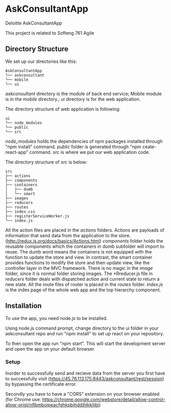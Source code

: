 # AskConsultantApp
Deloitte AskConsultantApp

This project is related to Softeng 761 Agile

## Directory Structure

We set up our directories like this:
```
AskConsultantApp
└── askconsultant
└── mobile
└── ui
```
*askconsultant* directory is the module of back end service; Mobile module is in the *mobile* directory.; *ui* directory is for the web application.

The directory structure of web application is following:
```
ui
└── node_modules
└── public
└── src
```
*node_modules* holds the dependencies of npm packages installed through "npm install" command.
*public* folder is generated through "npm ceate-react-app" command. *src* is where we put our web application code.

The directory structure of *src* is below:
```
src
├── actions
├── components
├── containers
│   ├── dumb
│   └── smart
├── images
├── reducers
├── routes
├── index.css
├── registerServiceWorker.js    
└── index.js
 ```
 All the action files are placed in the *actions* folders. Actions are payloads of information that send data from the application to the store.(http://redux.js.org/docs/basics/Actions.html) *components* folder holds the reusable components which the containers in dumb subfolder will import to reuse. The dumb word means the containers is not equipped with the function to update the store and view. In contrast, the smart container provides functions to modify the store and then update view, like the controller layer in the MVC framework. There is no magic in the *image* folder, since it is normal folder storing images. The \*Rreducer.js file in *reducers* folder deals with dispatched action and current state to return a new state. All the route files of router is placed in the *routes* folder. *index.js* is the index page of the whole web app and the top hierarchy component.

## Installation

To use the app, you need node.js to be installed.

Using node.js command prompt, change directory to the ui folder in your askconsultant repo and run "npm install" to set up react on your repository.

To then open the app run "npm start". This will start the development server and open the app on your default browser.

### Setup

Inorder to successfully send and recieve data from the server you first have to successfully visit (https://45.76.113.175:8443/askconsultant/rest/session) by bypassing the certificate error.

Secondly you have to have a "CORS" extension on your browser enabled (for Chrome use: https://chrome.google.com/webstore/detail/allow-control-allow-origi/nlfbmbojpeacfghkpbjhddihlkkiljbi)



